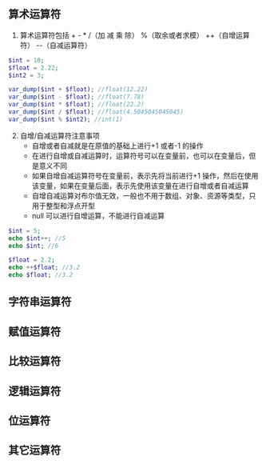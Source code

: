 ## 算术运算符

1. 算术运算符包括 + - \* /（加 减 乘 除） %（取余或者求模） ++（自增运算符） --（自减运算符）

```php
$int = 10;
$float = 2.22;
$int2 = 3;

var_dump($int + $float); //float(12.22)
var_dump($int - $float); //float(7.78)
var_dump($int * $float); //float(22.2)
var_dump($int / $float); //float(4.5045045045045)
var_dump($int % $int2); //int(1)
```

2. 自增/自减运算符注意事项
   - 自增或者自减就是在原值的基础上进行+1 或者-1 的操作
   - 在进行自增或自减运算时，运算符号可以在变量前，也可以在变量后，但是意义不同
   - 如果自增自减运算符号在变量前，表示先将当前进行+1 操作，然后在使用该变量，如果在变量后面，表示先使用该变量在进行自增或者自减运算
   - 自增自减运算对布尔值无效，一般也不用于数组、对象、资源等类型，只用于整型和浮点开型
   - null 可以进行自增运算，不能进行自减运算

```php
$int = 5;
echo $int++; //5
echo $int; //6

$float = 2.2;
echo ++$float; //3.2
echo $float; //3.2
```

## 字符串运算符

## 赋值运算符

## 比较运算符

## 逻辑运算符

## 位运算符

## 其它运算符
